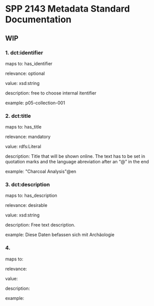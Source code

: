 # SPP 2143 Metadata Standard Documentation

## WIP

### **1. dct:identifier**

maps to: has_identifier

relevance: optional

value: xsd:string

description: free to choose internal itentifier

example: p05-collection-001

### **2. dct:title**

maps to: has_title

relevance: mandatory

value: rdfs:Literal

description: Title that will be shown online. The text has to be set in quotation marks and the language abreviation after an “@” in the end

example: "Charcoal Analysis"@en

### **3. dct:description**

maps to: has_description

relevance: desirable

value: xsd:string

description: Free text description.

example: Diese Daten befassen sich mit Archäologie

### **4.**

maps to: 

relevance: 

value: 

description: 

example:
